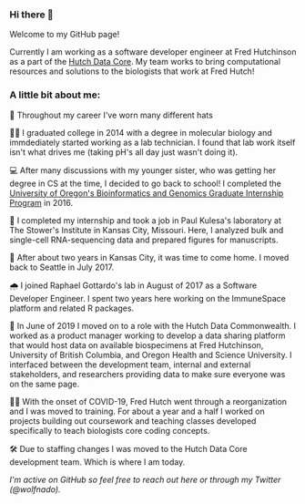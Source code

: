 ### Hi there 👋

Welcome to my GitHub page!

Currently I am working as a software developer engineer at Fred Hutchinson as a part of the [Hutch Data Core](https://www.fredhutch.org/en/research/shared-resources/core-facilities/hutch-data-core.html). My team works to bring computational resources and solutions to the biologists that work at Fred Hutch!

### A little bit about me:

🤠 Throughout my career I've worn many different hats

🧑‍🔬 I graduated college in 2014 with a degree in molecular biology and immdediately started working as a lab technician. I found that lab work itself isn't what drives me (taking pH's all day just wasn't doing it).

💻 After many discussions with my younger sister, who was getting her degree in CS at the time, I decided to go back to school! I completed the [University of Oregon's Bioinformatics and Genomics Graduate Internship Program](https://internship.uoregon.edu/bioinformatics) in 2016.

🧬 I completed my internship and took a job in Paul Kulesa's laboratory at The Stower's Institute in Kansas City, Missouri. Here, I analyzed bulk and single-cell RNA-sequencing data and prepared figures for manuscripts.

🛫 After about two years in Kansas City, it was time to come home. I moved back to Seattle in July 2017.

🌧️ I joined Raphael Gottardo's lab in August of 2017 as a Software Developer Engineer. I spent two years here working on the ImmuneSpace platform and related R packages.

📁 In June of 2019 I moved on to a role with the Hutch Data Commonwealth. I worked as a product manager working to develop a data sharing platform that would host data on available biospecimens at Fred Hutchinson, University of British Columbia, and Oregon Health and Science University. I interfaced between the development team, internal and external stakeholders, and researchers providing data to make sure everyone was on the same page.

🧑‍🏫 With the onset of COVID-19, Fred Hutch went through a reorganization and I was moved to training. For about a year and a half I worked on projects building out coursework and teaching classes developed specifically to teach biologists core coding concepts.

🛠️ Due to staffing changes I was moved to the Hutch Data Core development team. Which is where I am today.

*I'm active on GitHub so feel free to reach out here or through my Twitter (@wolfnado).*
